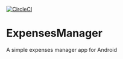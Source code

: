 [![CircleCI](https://circleci.com/gh/RegoNoShi/ExpensesManager/tree/master.svg?style=svg)](https://circleci.com/gh/RegoNoShi/ExpensesManager/tree/master)

# ExpensesManager
A simple expenses manager app for Android

